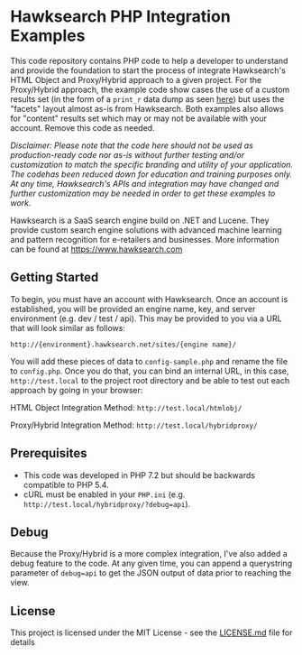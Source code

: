 # Hawksearch PHP Integration Examples

This code repository contains PHP code to help a developer to understand and provide the foundation to start the process of integrate Hawksearch's HTML Object and Proxy/Hybrid approach to a given project.  For the Proxy/Hybrid approach, the example code show cases the use of a custom results set (in the form of a `print_r` data dump as seen [here](https://github.com/sarn1/example-hawksearch/blob/master/hybridproxy/render.php#L117)) but uses the "facets" layout almost as-is from Hawksearch.  Both examples also allows for "content" results set which may or may not be available with your account.  Remove this code as needed.

*Disclaimer: Please note that the code here should not be used as production-ready code nor as-is without further testing and/or customization to match the specific branding and utility of your application.  The codehas been reduced down for education and training purposes only.  At any time, Hawksearch's APIs and integration may have changed and further customization may be needed in order to get these examples to work.*

Hawksearch is a SaaS search engine build on .NET and Lucene.  They provide custom search engine solutions with advanced machine learning and pattern recognition for e-retailers and businesses.  More information can be found at https://www.hawksearch.com


## Getting Started

To begin, you must have an account with Hawksearch.  Once an account is established, you will be provided an engine name, key, and server environment (e.g. dev / test / api).  This may be provided to you via a URL that will look similar as follows:

```
http://{environment}.hawksearch.net/sites/{engine name}/
```

You will add these pieces of data to `config-sample.php` and rename the file to `config.php`.  Once you do that, you can bind an internal URL, in this case, `http://test.local` to the project root directory and be able to test out each approach by going in your browser:

HTML Object Integration Method:
`http://test.local/htmlobj/`

Proxy/Hybrid Integration Method:
`http://test.local/hybridproxy/`


## Prerequisites

- This code was developed in PHP 7.2 but should be backwards compatible to PHP 5.4.  
- cURL must be enabled in your `PHP.ini` (e.g. `http://test.local/hybridproxy/?debug=api`).


## Debug

Because the Proxy/Hybrid is a more complex integration, I've also added a debug feature to the code.  At any given time, you can append a querystring parameter of `debug=api` to get the JSON output of data prior to reaching the view.


## License

This project is licensed under the MIT License - see the [LICENSE.md](LICENSE.md) file for details
